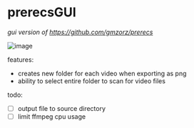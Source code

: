 # prerecsGUI

*gui version of https://github.com/gmzorz/prerecs*

![image](https://user-images.githubusercontent.com/60933760/167486649-aa8fb8f5-ef6b-4b91-b420-4c8af91a0657.png)

features:
- creates new folder for each video when exporting as png
- ability to select entire folder to scan for video files

todo: 
- [ ] output file to source directory
- [ ] limit ffmpeg cpu usage
